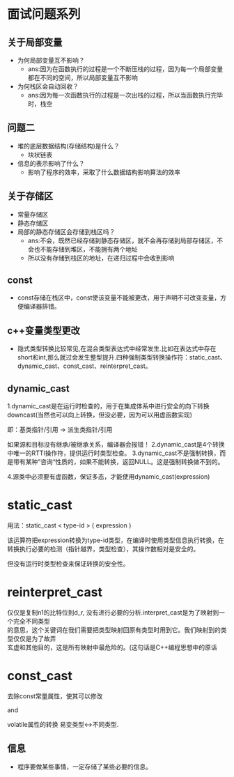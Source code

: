 # **面试问题系列**

## 关于局部变量

* 为何局部变量互不影响？
  * ans:因为在函数执行的过程是一个不断压栈的过程，因为每一个局部变量都在不同的空间，所以局部变量互不影响
* 为何栈区会自动回收？
  * ans:因为每一次函数执行的过程是一次出栈的过程，所以当函数执行完毕时，栈空

## 问题二

* 堆的底层数据结构(存储结构)是什么？
  * 块状链表
* 信息的表示影响了什么？
  * 影响了程序的效率，采取了什么数据结构影响算法的效率

## 关于存储区

* 常量存储区
* 静态存储区
* 局部的静态存储区会存储到栈区吗？
  * ans:不会，既然已经存储到静态存储区，就不会再存储到局部存储区，不会也不能存储到堆区，不能拥有两个地址
  * 所以没有存储到栈区的地址，在递归过程中会收到影响

## const

* const存储在栈区中，const使该变量不能被更改，用于声明不可改变变量，方便编译器排错。

## c++变量类型更改

* 隐式类型转换比较常见,在混合类型表达式中经常发生.比如在表达式中存在short和int,那么就过会发生整型提升.四种强制类型转换操作符：static_cast、dynamic_cast、const_cast、reinterpret_cast。

## **dynamic_cast**

1.dynamic_cast是在运行时检查的，用于在集成体系中进行安全的向下转换downcast(当然也可以向上转换，但没必要，因为可以用虚函数实现)

   即：基类指针/引用 -> 派生类指针/引用

   如果源和目标没有继承/被继承关系，编译器会报错！
2.dynamic_cast是4个转换中唯一的RTTI操作符，提供运行时类型检查。
3.dynamic_cast不是强制转换，而是带有某种”咨询“性质的，如果不能转换，返回NULL。这是强制转换做不到的。

4.源类中必须要有虚函数，保证多态，才能使用dynamic_cast<source>(expression)

# static_cast

用法：static_cast < type-id > ( expression )

该运算符把expression转换为type-id类型，在编译时使用类型信息执行转换，在转换执行必要的检测（指针越界，类型检查），其操作数相对是安全的。

但没有运行时类型检查来保证转换的安全性。

# reinterpret_cast

仅仅是复制n1的比特位到d_r, 没有进行必要的分析.interpret_cast是为了映射到一个完全不同类型\
的意思，这个关键词在我们需要把类型映射回原有类型时用到它。我们映射到的类型仅仅是为了故弄\
玄虚和其他目的，这是所有映射中最危险的。(这句话是C++编程思想中的原话

# const_cast

去除const常量属性，使其可以修改

and

volatile属性的转换  易变类型<->不同类型.

 

## 信息

* 程序要做某些事情，一定存储了某些必要的信息。